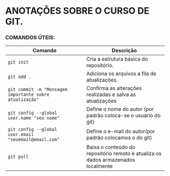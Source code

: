 # ANOTAÇÕES SOBRE O CURSO DE GIT.


### COMANDOS ÚTEIS:

Comando                                                 | Descrição
--------------------------------------------------------|-------------------------------------------------------------------------------------
`git init`                                              | Cria a estrutura básica do repositório.
`git add .`                                             | Adiciona os arquivos a fila de atualizações.
`git commit -m "Mensagem importante sobre atualização"` | Confirma as alterações realizadas e salva as atualizações
`git config --global user.name "seu nome"`				| Define o nome do autor (por padrão coloca-se o usuário do git)
`git config --global user.email "seuemail@email.com"`   | Define o e-mail do autor(por padrão colocamos o do git)
`git pull`												| Baixa o conteúdo do repositório remoto e atualiza os dados armazenados localmente